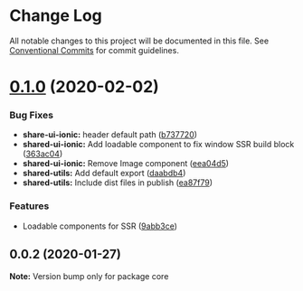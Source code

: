 # Change Log

All notable changes to this project will be documented in this file.
See [Conventional Commits](https://conventionalcommits.org) for commit guidelines.

# [0.1.0](https://github.com/Studiobear/gatsby-starter-typescript-testing/compare/core@0.0.2...core@0.1.0) (2020-02-02)


### Bug Fixes

* **share-ui-ionic:** header default path ([b737720](https://github.com/Studiobear/gatsby-starter-typescript-testing/commit/b73772027a679a3b6104f24f411bd7105f8d21b9))
* **shared-ui-ionic:** Add loadable component to fix window SSR build block ([363ac04](https://github.com/Studiobear/gatsby-starter-typescript-testing/commit/363ac04619a8f70cb9ad962b6c88176c92a3ee48))
* **shared-ui-ionic:** Remove Image component ([eea04d5](https://github.com/Studiobear/gatsby-starter-typescript-testing/commit/eea04d547cec37b493389a62a274688f77886e95))
* **shared-utils:** Add default export ([daabdb4](https://github.com/Studiobear/gatsby-starter-typescript-testing/commit/daabdb4565d81c7624905f43c65cd67dfe257d8e))
* **shared-utils:** Include dist files in publish ([ea87f79](https://github.com/Studiobear/gatsby-starter-typescript-testing/commit/ea87f79606ec1fea39a44d023b85b1e5df1bd5ee))


### Features

* Loadable components for SSR ([9abb3ce](https://github.com/Studiobear/gatsby-starter-typescript-testing/commit/9abb3cebb5deb019e0d2c188d4dae4ba6499b26d))





## 0.0.2 (2020-01-27)

**Note:** Version bump only for package core
